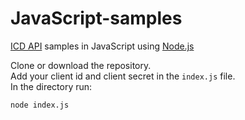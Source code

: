 
# JavaScript-samples

[ICD API](https://icd.who.int/icdapi) samples in JavaScript using [Node.js](https://nodejs.org/en/)

Clone or download the repository.  
Add your client id and client secret in the `index.js` file.  
In the directory run:
```
node index.js
```